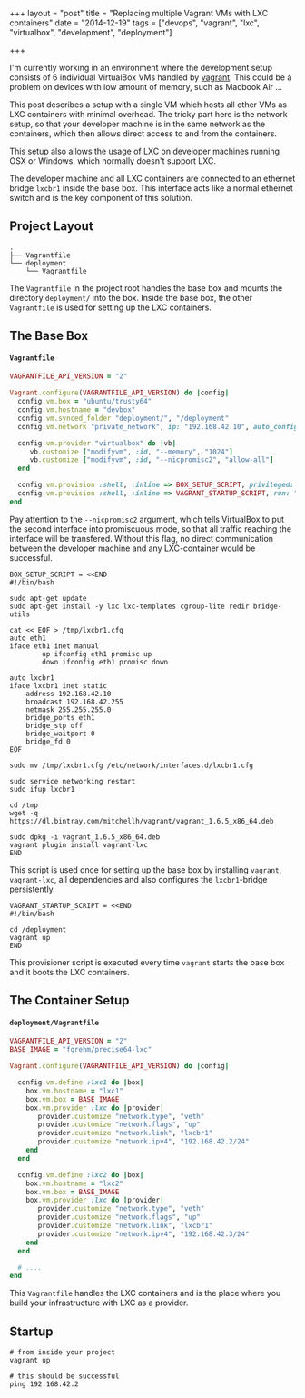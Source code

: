 +++
layout = "post"
title = "Replacing multiple Vagrant VMs with LXC containers"
date = "2014-12-19"
tags = ["devops", "vagrant", "lxc", "virtualbox", "development", "deployment"]

+++

I'm currently working in an environment where the development setup consists of
6 individual VirtualBox VMs handled by [vagrant](http://vagrantup.com). This
could be a problem on devices with low amount of memory, such as Macbook Air
...

This post describes a setup with a single VM which hosts all other VMs as LXC
containers with minimal overhead. The tricky part here is the network setup, so
that your developer machine is in the same network as the containers, which
then allows direct access to and from the containers.

This setup also allows the usage of LXC on developer machines running OSX or
Windows, which normally doesn't support LXC.

The developer machine and all LXC containers are connected to
an ethernet bridge `lxcbr1` inside the base box. This interface acts like a
normal ethernet switch and is the key component of this solution.

## Project Layout

```
.
├── Vagrantfile
└── deployment
    └── Vagrantfile
```

The `Vagrantfile` in the project root handles the base box and mounts the
directory `deployment/` into the box. Inside the base box, the other
`Vagrantfile` is used for setting up the LXC containers.

## The Base Box

#### `Vagrantfile`

```ruby
VAGRANTFILE_API_VERSION = "2"

Vagrant.configure(VAGRANTFILE_API_VERSION) do |config|
  config.vm.box = "ubuntu/trusty64"
  config.vm.hostname = "devbox"
  config.vm.synced_folder "deployment/", "/deployment"
  config.vm.network "private_network", ip: "192.168.42.10", auto_config: false

  config.vm.provider "virtualbox" do |vb|
     vb.customize ["modifyvm", :id, "--memory", "1024"]
     vb.customize ["modifyvm", :id, "--nicpromisc2", "allow-all"]
  end

  config.vm.provision :shell, :inline => BOX_SETUP_SCRIPT, privileged: false
  config.vm.provision :shell, :inline => VAGRANT_STARTUP_SCRIPT, run: "always", privileged: false
end
```

Pay attention to the `--nicpromisc2` argument, which tells VirtualBox to put
the second interface into promiscuous mode, so that all traffic reaching the
interface will be transfered. Without this flag, no direct communication
between the developer machine and any LXC-container would be successful.

```
BOX_SETUP_SCRIPT = <<END
#!/bin/bash

sudo apt-get update
sudo apt-get install -y lxc lxc-templates cgroup-lite redir bridge-utils

cat << EOF > /tmp/lxcbr1.cfg
auto eth1
iface eth1 inet manual
        up ifconfig eth1 promisc up
        down ifconfig eth1 promisc down

auto lxcbr1
iface lxcbr1 inet static
    address 192.168.42.10
    broadcast 192.168.42.255
    netmask 255.255.255.0
    bridge_ports eth1
    bridge_stp off
    bridge_waitport 0
    bridge_fd 0
EOF

sudo mv /tmp/lxcbr1.cfg /etc/network/interfaces.d/lxcbr1.cfg

sudo service networking restart
sudo ifup lxcbr1

cd /tmp
wget -q https://dl.bintray.com/mitchellh/vagrant/vagrant_1.6.5_x86_64.deb

sudo dpkg -i vagrant_1.6.5_x86_64.deb
vagrant plugin install vagrant-lxc
END
```

This script is used once for setting up the base box by installing `vagrant`,
`vagrant-lxc`, all dependencies and also configures the `lxcbr1`-bridge
persistently.

```
VAGRANT_STARTUP_SCRIPT = <<END
#!/bin/bash

cd /deployment
vagrant up
END
```

This provisioner script is executed every time `vagrant` starts the base
box and it boots the LXC containers.

## The Container Setup


#### `deployment/Vagrantfile`

```ruby
VAGRANTFILE_API_VERSION = "2"
BASE_IMAGE = "fgrehm/precise64-lxc"

Vagrant.configure(VAGRANTFILE_API_VERSION) do |config|

  config.vm.define :lxc1 do |box|
    box.vm.hostname = "lxc1"
    box.vm.box = BASE_IMAGE
    box.vm.provider :lxc do |provider|
       provider.customize "network.type", "veth"
       provider.customize "network.flags", "up"
       provider.customize "network.link", "lxcbr1"
       provider.customize "network.ipv4", "192.168.42.2/24"
    end
  end

  config.vm.define :lxc2 do |box|
    box.vm.hostname = "lxc2"
    box.vm.box = BASE_IMAGE
    box.vm.provider :lxc do |provider|
       provider.customize "network.type", "veth"
       provider.customize "network.flags", "up"
       provider.customize "network.link", "lxcbr1"
       provider.customize "network.ipv4", "192.168.42.3/24"
    end
  end

  # ....
end
```

This `Vagrantfile` handles the LXC containers and is the place where you build
your infrastructure with LXC as a provider.

## Startup

```
# from inside your project
vagrant up

# this should be successful
ping 192.168.42.2
```

